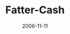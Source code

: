 ---
layout: music 
title: "Fatter-Cash"
series: "The Joneses"
date: 2006-11-11 
description: "Do you know the Joneses? They live in bigger houses, drive nicer cars and wear more stylish clothes than you do. Try as you might to keep up, they always seem to be a few steps ahead. Might sound familiar, but the reality is that 'the Joneses' are a lie -"
audio: "http://www.crossroads.net/audio/2006/2006_11_The_Joneses/The_Joneses_02_Fatter_Cash_11-12-06_Tome.mp3"
audio-duration: "48:16"
---